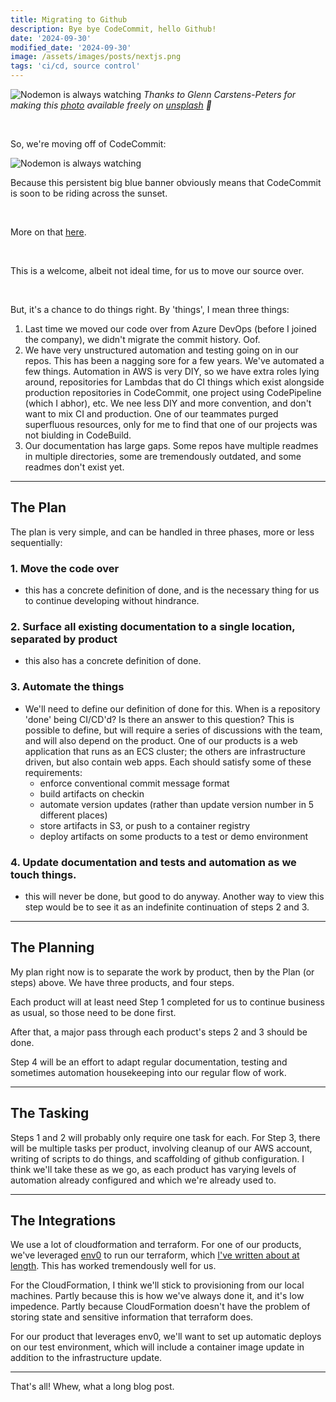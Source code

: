 ```yaml
---
title: Migrating to Github
description: Bye bye CodeCommit, hello Github!
date: '2024-09-30'
modified_date: '2024-09-30'
image: /assets/images/posts/nextjs.png
tags: 'ci/cd, source control'
---
```


![Nodemon is always watching](/assets/images/typewriter-vs-macbook.jpg)
_Thanks to Glenn Carstens-Peters for making this [photo](https://unsplash.com/photos/gray-typewriter-and-macbook-1F4MukO0UNg) available freely on [unsplash](www.unsplash.com) 🎁_

<br />

So, we're moving off of CodeCommit:

![Nodemon is always watching](/assets/images/codecommit-bai.png)

Because this persistent big blue banner obviously means that CodeCommit is soon to be riding across the sunset.

<br />

More on that [here](https://aws.amazon.com/blogs/devops/how-to-migrate-your-aws-codecommit-repository-to-another-git-provider/).

<br />

This is a welcome, albeit not ideal time, for us to move our source over.

<br />

But, it's a chance to do things right. By 'things', I mean three things:

1. Last time we moved our code over from Azure DevOps (before I joined the company), we didn't migrate the commit history. Oof.
2. We have very unstructured automation and testing going on in our repos. This has been a nagging sore for a few years. We've automated a few things. Automation in AWS is very DIY, so we have extra roles lying around, repositories for Lambdas that do CI things which exist alongside production repositories in CodeCommit, one project using CodePipeline (which I abhor), etc. We nee less DIY and more convention, and don't want to mix CI and production. One of our teammates purged superfluous resources, only for me to find that one of our projects was not biulding in CodeBuild.
3. Our documentation has large gaps. Some repos have multiple readmes in multiple directories, some are tremendously outdated, and some readmes don't exist yet.

---

## The Plan

The plan is very simple, and can be handled in three phases, more or less sequentially:

### 1. Move the code over
  - this has a concrete definition of done, and is the necessary thing for us to continue developing without hindrance.
### 2. Surface all existing documentation to a single location, separated by product
  - this also has a concrete definition of done.
### 3. Automate the things
  - We'll need to define our definition of done for this. When is a repository 'done' being CI/CD'd? Is there an answer to this question? This is possible to define, but will require a series of discussions with the team, and will also depend on the product. One of our products is a web application that runs as an ECS cluster; the others are infrastructure driven, but also contain web apps. Each should satisfy some of these requirements:
    - enforce conventional commit message format
    - build artifacts on checkin
    - automate version updates (rather than update version number in 5 different places)
    - store artifacts in S3, or push to a container registry
    - deploy artifacts on some products to a test or demo environment
### 4. Update documentation and tests and automation as we touch things.
  - this will never be done, but good to do anyway. Another way to view this step would be to see it as an indefinite continuation of steps 2 and 3.


---

## The Planning

My plan right now is to separate the work by product, then by the Plan (or steps) above. We have three products, and four steps.
<br />

Each product will at least need Step 1 completed for us to continue business as usual, so those need to be done first.
<br />

After that, a major pass through each product's steps 2 and 3 should be done.
<br />

Step 4 will be an effort to adapt regular documentation, testing and sometimes automation housekeeping into our regular flow of work.


---

## The Tasking

Steps 1 and 2 will probably only require one task for each. For Step 3, there will be multiple tasks per product, involving cleanup of our AWS account, writing of scripts to do things, and scaffolding of github configuration. I think we'll take these as we go, as each product has varying levels of automation already configured and which we're already used to.

---

## The Integrations

We use a lot of cloudformation and terraform. For one of our products, we've leveraged [env0](https://env0.com) to run our terraform, which [I've written about at length](/posts/terraform-to-TaCOs/). This has worked tremendously well for us.
<br />

For the CloudFormation, I think we'll stick to provisioning from our local machines. Partly because this is how we've always done it, and it's low impedence. Partly because CloudFormation doesn't have the problem of storing state and sensitive information that terraform does.
<br />

For our product that leverages env0, we'll want to set up automatic deploys on our test environment, which will include a container image update in addition to the infrastructure update.

---

That's all! Whew, what a long blog post.

